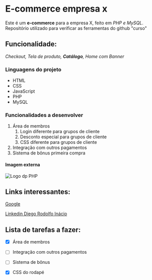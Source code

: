 # E-commerce empresa x

Este é um **e-commerce** para a empresa X, feito em _PHP e MySQL_.
Repositório utilizado para verificar as ferramentas do github "curso"

## Funcionalidade:

_Checkout, Tela de produto, **Catálogo**, Home com Banner_

### Linguagens do projeto

* HTML
* CSS
* JavaScript
* PHP
* MySQL

### Funcionalidades a desenvolver

1. Área de membros
   1. Login diferente para grupos de cliente 
   2. Desconto especial para grupos de cliente 
   3. CSS diferente para grupos de cliente
2. Integração com outros pagamentos
3. Sistema de bônus primeira compra

#### Imagem externa

![Logo dp PHP]([https://dkrn4sk0rn31v.cloudfront.net/uploads/2019/02/08152320/melhorar-perfil-desenvolvedor.png](https://img.freepik.com/vetores-premium/programador-coder-concentrado-no-projeto-de-trabalho-desenvolvendo-tecnologias-de-programacao-e-codificacao_569013-338.jpg))

## Links interessantes:

[Google](https://www.google.com)

[Linkedin Diego Rodolfo Inácio](https://www.linkedin.com/in/diego-rodolfo-in%C3%A1cio-0769641b3/)

 ## Lista de tarefas a fazer:

 - [x] Área de membros
 - [ ] Integração com outros pagamentos
 - [ ] Sistema de bônus
 - [x] CSS do rodapé


